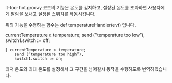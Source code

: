 it-too-hot.groovy 코드의 기능은 온도를 감지하고, 설정된 온도를 초과하면 사용자에게 알림을 보내고 설정된 스위치를 작동시킵니다.

위의  기능을 수행하는 함수는 def temperatureHandler(evt) 입니다.

currentTemperature ≥ temperature;
		send (”temperature too low”),
		switch1.switch := off;

	| currentTemperature < temperature;
		send (”temperature too high”),
		switch1.switch := on;

최저 온도와 최대 온도를 설정해서 그 구간을 넘어갈시  동작을 수행하도록 번역하였습니다.


